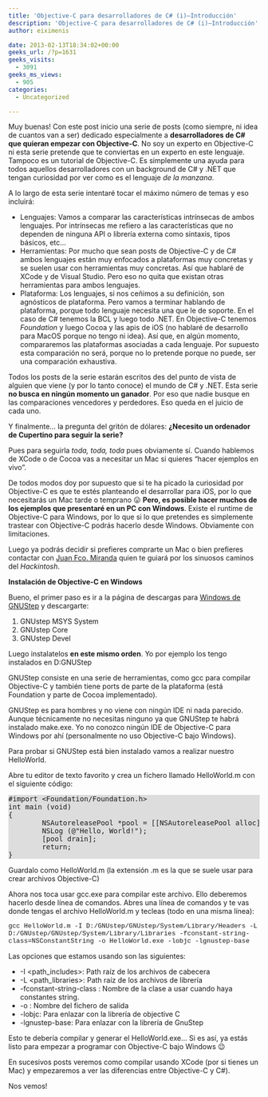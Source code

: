 ```yaml
---
title: 'Objective-C para desarrolladores de C# (i)–Introducción'
description: 'Objective-C para desarrolladores de C# (i)–Introducción'
author: eiximenis

date: 2013-02-13T18:34:02+00:00
geeks_url: /?p=1631
geeks_visits:
  - 3091
geeks_ms_views:
  - 905
categories:
  - Uncategorized

---
```

Muy buenas! Con este post inicio una serie de posts (como siempre, ni idea de cuantos van a ser) dedicado especialmente a **desarrolladores de C# que quieran empezar con Objective-C**. No soy un experto en Objective-C ni esta serie pretende que te conviertas en un experto en este lenguaje. Tampoco es un tutorial de Objective-C. Es simplemente una ayuda para todos aquellos desarrolladores con un background de C# y .NET que tengan curiosidad por ver como es el lenguaje _de la manzana_.

A lo largo de esta serie intentaré tocar el máximo número de temas y eso incluirá:

  * Lenguajes: Vamos a comparar las características intrínsecas de ambos lenguajes. Por intrínsecas me refiero a las características que no dependen de ninguna API o librería externa como sintaxis, tipos básicos, etc… 
  * Herramientas: Por mucho que sean posts de Objective-C y de C# ambos lenguajes están muy enfocados a plataformas muy concretas y se suelen usar con herramientas muy concretas. Así que hablaré de XCode y de Visual Studio. Pero eso no quita que existan otras herramientas para ambos lenguajes. 
  * Plataforma: Los lenguajes, si nos ceñimos a su definición, son agnósticos de plataforma. Pero vamos a terminar hablando de plataforma, porque todo lenguaje necesita una que le de soporte. En el caso de C# tenemos la BCL y luego todo .NET. En Objective-C tenemos _Foundation_ y luego Cocoa y las apis de iOS (no hablaré de desarrollo para MacOS porque no tengo ni idea). Así que, en algún momento, compararemos las plataformas asociadas a cada lenguaje. Por supuesto esta comparación no será, porque no lo pretende porque no puede, ser una comparación exhaustiva. 

Todos los posts de la serie estarán escritos des del punto de vista de alguien que viene (y por lo tanto conoce) el mundo de C# y .NET. Esta serie **no busca en ningún momento un ganador**. Por eso que nadie busque en las comparaciones vencedores y perdedores. Eso queda en el juicio de cada uno.

Y finalmente… la pregunta del gritón de dólares: **¿Necesito un ordenador de Cupertino para seguir la serie?**

Pues para seguirla _toda, toda, toda_ pues obviamente sí. Cuando hablemos de XCode o de Cocoa vas a necesitar un Mac si quieres “hacer ejemplos en vivo”.

De todos modos doy por supuesto que si te ha picado la curiosidad por Objective-C es que te estés planteando el desarrollar para iOS, por lo que necesitarás un Mac tarde o temprano 😛 **Pero, es posible hacer muchos de los ejemplos que presentaré en un PC con Windows**. Existe el runtime de Objective-C para Windows, por lo que si lo que pretendes es simplemente trastear con Objective-C podrás hacerlo desde Windows. Obviamente con limitaciones.

Luego ya podrás decidir si prefieres comprarte un Mac o bien prefieres contactar con <a href="https://twitter.com/jfmiranda75" target="_blank" rel="noopener noreferrer">Juan Fco. Miranda</a> quien te guiará por los sinuosos caminos del _Hackintosh_.

**Instalación de Objective-C en Windows**

Bueno, el primer paso es ir a la página de descargas para <a href="http://www.gnustep.org/experience/Windows.html" target="_blank" rel="noopener noreferrer">Windows de GNUStep</a> y descargarte:

  1. GNUstep MSYS System 
  2. GNUstep Core 
  3. GNUstep Devel 

Luego instalatelos **en este mismo orden**. Yo por ejemplo los tengo instalados en D:GNUStep

GNUStep consiste en una serie de herramientas, como gcc para compilar Objective-C y también tiene ports de parte de la plataforma (está Foundation y parte de Cocoa implementado).

GNUStep es para hombres y no viene con ningún IDE ni nada parecido. Aunque técnicamente no necesitas ninguno ya que GNUStep te habrá instalado make.exe. Yo no conozco ningún IDE de Objective-C para Windows por ahí (personalmente no uso Objective-C bajo Windows).

Para probar si GNUStep está bien instalado vamos a realizar nuestro HelloWorld.

Abre tu editor de texto favorito y crea un fichero llamado HelloWorld.m con el siguiente código:

<pre style="background: #dddddd">#import &lt;Foundation/Foundation.h&gt;
int main (void)
{
        NSAutoreleasePool *pool = [[NSAutoreleasePool alloc] init];
        NSLog (@"Hello, World!");
        [pool drain];
        return;
}</pre>

Guardalo como HelloWorld.m (la extensión .m es la que se suele usar para crear archivos Objective-C)

Ahora nos toca usar gcc.exe para compilar este archivo. Ello deberemos hacerlo desde línea de comandos. Abres una línea de comandos y te vas donde tengas el archivo HelloWorld.m y tecleas (todo en una misma línea):

<font size="2" face="Courier New">gcc HelloWorld.m -I D:/GNUstep/GNUstep/System/Library/Headers -L D:/GNUstep/GNUstep/System/Library/Libraries -fconstant-string-class=NSConstantString -o HelloWorld.exe -lobjc -lgnustep-base</font>

Las opciones que estamos usando son las siguientes:

  * -I <path_includes>: Path raíz de los archivos de cabecera 
  * -L <path_libraries>: Path raíz de los archivos de librería 
  * -fconstant-string-class <clase>: Nombre de la clase a usar cuando haya constantes string. 
  * -o <fichero>: Nombre del fichero de salida 
  * -lobjc: Para enlazar con la librería de objective C 
  * -lgnustep-base: Para enlazar con la librería de GnuStep 

Esto te debería compilar y generar el HelloWorld.exe… Si es así, ya estás listo para empezar a programar con Objective-C bajo Windows 😉

En sucesivos posts veremos como compilar usando XCode (por si tienes un Mac) y empezaremos a ver las diferencias entre Objective-C y C#).

Nos vemos!